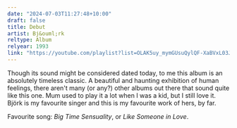 ```yaml
---
date: "2024-07-03T11:27:48+10:00"
draft: false
title: Debut
artist: Bj&ouml;rk
reltype: Album
relyear: 1993
link: "https://youtube.com/playlist?list=OLAK5uy_mymGUsuQylQF-XaBVxL03JaOpCXGOak9M&si=xXRGg-CpQuzbIjwb"
---
```


Though its sound might be considered dated today, to me this album is an absolutely timeless classic. A beautiful and haunting exhibition of human feelings, there aren't many (or any?) other albums out there that sound quite like this one. Mum used to play it a lot when I was a kid, but I still love it. Bj&ouml;rk is my favourite singer and this is my favourite work of hers, by far.

Favourite song: *Big Time Sensuality*, or *Like Someone in Love*.
